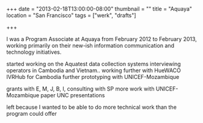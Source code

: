 +++
date = "2013-02-18T13:00:00-08:00"
thumbnail = ""
title = "Aquaya"
location = "San Francisco"
tags = ["werk", "drafts"]

+++

I was a Program Associate at Aquaya from February 2012 to February 2013,
working primarily on their new-ish information communication and technology initiatives.

started working on the Aquatest data collection systems
interviewing operators in Cambodia and Vietnam..
working further with HueWACO
IVRHub for Cambodia
further prototyping with UNICEF-Mozambique

grants with E, M, J, B, I,
consulting with SP
more work with UNICEF-Mozambique
paper
UNC presentations

left because I wanted to be able to do more technical work
than the program could offer
